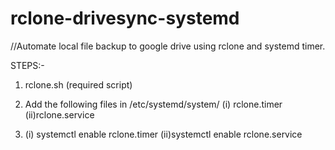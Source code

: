 # rclone-drivesync-systemd

//Automate local file backup to google drive using rclone and systemd timer.

STEPS:-
1. rclone.sh (required script) 

2. Add the following files in /etc/systemd/system/
  (i) rclone.timer 
  (ii)rclone.service 
  
3. (i) systemctl enable rclone.timer 
   (ii)systemctl enable rclone.service
